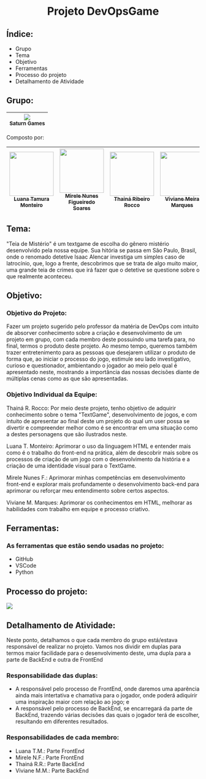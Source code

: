 <h1 align="center"> Projeto DevOpsGame </h1>

<h2> Índice: </h2>
<ul>
<li> Grupo </li>
<li> Tema </li>
<li> Objetivo </li>
<li> Ferramentas </li>
<li> Processo do projeto </li>
<li> Detalhamento de Atividade</li>
</ul>

<h2> Grupo: </h2>

|<img loading="lazy" src="https://github.com/lu-tamura/TextGame_Devops/assets/159657768/0aaab330-d9a3-4bd8-8bbb-48717734302e"/><br><sub>Saturn Games</sub>|
| :---: |

<p> Composto por: </p>

| [<img loading="lazy" src="https://github.com/lu-tamura/TextGame_Devops/assets/159657768/57633be9-d9bd-4477-8a48-a82ba956fe55" width=115><br><sub> Luana Tamura Monteiro </sub>](https://github.com/lu-tamura) | [<img loading="lazy" src="https://github.com/lu-tamura/TextGame_Devops/assets/159657768/237a0209-ab70-4083-b9ab-bca7fc059902" width=115><br><sub> Mirele Nunes Figueiredo Soares </sub>](https://github.com/MireleSoares) | [<img loading="lazy" src="https://github.com/lu-tamura/TextGame_Devops/assets/159657768/2e165f02-d23e-48fc-9ac1-ea2f69d98365" width=115><br><sub>Thainá Ribeiro Rocco</sub>](https://github.com/ThRibR)| [<img loading="lazy" src="https://github.com/lu-tamura/TextGame_Devops/assets/159657768/1bd00fba-a56b-4726-ba1f-5bb42023ec79" width=115><br><sub> Viviane Meira Marques </sub>](https://github.com/VivianeMeiraMarques) |
| :---: | :---: | :---: | :---: | 

<h2> Tema: </h2> 
<p> "Teia de Mistério" é um textgame de escolha do gênero mistério desenvolvido pela nossa equipe. Sua hitória se passa em São Paulo, Brasil, onde o renomado detetive Isaac Alencar investiga um simples caso de latrocínio, que, logo a frente, descobrimos que se trata de algo muito maior, uma grande teia de crimes que irá fazer que o detetive se questione sobre o que realmente aconteceu.</p>

<h2> Objetivo: </h2>

<h3> Objetivo do Projeto: </h3>
<p> Fazer um projeto sugerido pelo professor da matéria de DevOps com intuito de absorver conhecimento sobre a criação e desenvolvimento de um projeto em grupo, com cada membro deste possuindo uma tarefa para, no final, termos o produto deste projeto. Ao mesmo tempo, queremos também trazer entretenimento para as pessoas que desejarem utilizar o produto de forma que, ao iniciar o processo do jogo, estimule seu lado investigativo, curioso e questionador, ambientando o jogador ao meio pelo qual é apresentado neste, mostrando a importância das nossas decisões diante de múltiplas cenas como as que são apresentadas.
</p>

<h3> Objetivo Individual da Equipe: </h3>
<p> Thainá R. Rocco: Por meio deste projeto, tenho objetivo de adquirir conhecimento sobre o tema "TextGame", desenvolvimento de jogos, e com intuito de apresentar ao final deste um projeto do qual um user possa se divertir e compreender melhor como é se encontrar em uma situação como a destes personagens que são ilustrados neste.</p>

<p> Luana T. Monteiro: Aprimorar o uso da linguagem HTML e entender mais como é o trabalho do front-end na prática, além de descobrir mais sobre os processos de criação de um jogo com o desenvolvimento da história e a criação de uma identidade visual para o TextGame.</p>

<p> Mirele Nunes F.: Aprimorar minhas competências em desenvolvimento front-end e explorar mais profundamente o desenvolvimento back-end para aprimorar ou reforçar meu entendimento sobre certos aspectos.</p>

<p> Viviane M. Marques: Aprimorar os conhecimentos em HTML, melhorar as habilidades com trabalho em equipe e processo criativo. </p>

<h2> Ferramentas: </h2>
<h3> As ferramentas que estão sendo usadas no projeto: </h3>
<ul>
<li> GitHub</li>
<li> VSCode </li>
<li> Python </li>
</ul>

<h2> Processo do projeto: </h2>
<p>
 <img loading="lazy" src="http://img.shields.io/static/v1?label=STATUS&message=EM%20DESENVOLVIMENTO&color=GREEN&style=for-the-badge"/>
</p>


<h2> Detalhamento de Atividade: </h2>
<p> Neste ponto, detalhamos o que cada membro do grupo está/estava responsável de realizar no projeto. Vamos nos dividir em duplas para termos maior facilidade para o desenvolvimento deste, uma dupla para a parte de BackEnd e outra de FrontEnd </p>


<h3> Responsabilidade das duplas: </h3>
<ul>
<li> A responsável pelo processo de FrontEnd, onde daremos uma aparência ainda mais intertativa e chamativa para o jogador, onde poderá adiquirir uma inspiração maior com relação ao jogo; e </li>
<li> A responsável pelo processo de BackEnd, se encarregará da parte de BackEnd, trazendo várias decisões das quais o jogador terá de escolher, resultando em diferentes resultados. </li>
</ul>

<h3> Responsabilidades de cada membro: </h3>
<ul>
 <li> Luana T.M.: Parte FrontEnd </li>
 <li> Mirele N.F.: Parte FrontEnd </li>
 <li> Thainá R.R.: Parte BackEnd </li>
 <li> Viviane M.M.: Parte BackEnd </li>
</ul>
